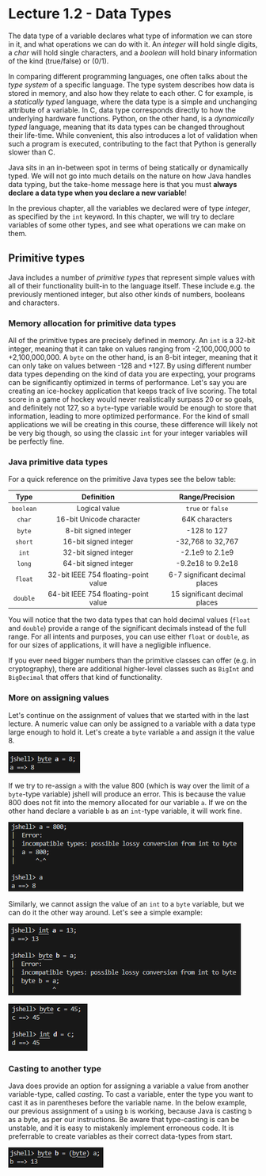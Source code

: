 # Lecture 1.2 - Data Types
The data type of a variable declares what type of information we can store in it, and what operations we can do with it. An <i>integer</i> will hold single digits, a <i>char</i> will hold single characters, and a <i>boolean</i> will hold binary information of the kind (true/false) or (0/1).

In comparing different programming languages, one often talks about the <i>type system</i> of a specific language. The type system describes how data is stored in memory, and also how they relate to each other. C for example, is a <i>statically typed</i> language, where the data type is a simple and unchanging attribute of a variable. In C, data type corresponds directly to how the underlying hardware functions. Python, on the other hand, is a <i>dynamically typed</i> language, meaning that its data types can be changed throughout their life-time. While convenient, this also introduces a lot of validation when such a program is executed, contributing to the fact that Python is generally slower than C.

Java sits in an in-between spot in terms of being statically or dynamically typed. We will not go into much details on the nature on how Java handles data typing, but the take-home message here is that you must <b>always declare a data type when you declare a new variable</b>!

In the previous chapter, all the variables we declared were of type <i>integer</i>, as specified by the `int` keyword. In this chapter, we will try to declare variables of some other types, and see what operations we can make on them.

## Primitive types
Java includes a number of <i>primitive types</i> that represent simple values with all of their functionality built-in to the language itself. These include e.g. the previously mentioned integer, but also other kinds of numbers, booleans and characters. 

### Memory allocation for primitive data types
All of the primitive types are precisely defined in memory. An `int` is a 32-bit integer, meaning that it can take on values ranging from -2,100,000,000 to +2,100,000,000. A `byte` on the other hand, is an 8-bit integer, meaning that it can only take on values between -128 and +127. By using different number data types depending on the kind of data you are expecting, your programs can be significantly optimized in terms of performance. Let's say you are creating an ice-hockey application that keeps track of live scoring. The total score in a game of hockey would never realistically surpass 20 or so goals, and definitely not 127, so a `byte`-type variable would be enough to store that information, leading to more optimized performance. For the kind of small applications we will be creating in this course, these difference will likely not be very big though, so using the classic `int` for your integer variables will be perfectly fine.

### Java primitive data types
For a quick reference on the primitive Java types see the below table:

| Type |     Definition     |          Range/Precision     |     
| :---: | :----------------------: | :----------------------: | 
|  `boolean`   |        Logical value        | `true` or `false` | 
|  `char`  | 16-bit Unicode character | 64K characters | 
|  `byte`   | 8-bit signed integer | -128 to 127 | 
|  `short`   | 16-bit signed integer | -32,768 to 32,767 | 
|  `int`   | 32-bit signed integer | -2.1e9 to 2.1e9 | 
|  `long`   | 64-bit signed integer | -9.2e18 to 9.2e18 | 
|  `float`   | 32-bit IEEE 754 floating-point value | 6-7 significant decimal places | 
|  `double`   | 64-bit IEEE 754 floating-point value | 15 significant decimal places | 

You will notice that the two data types that can hold decimal values (`float` and `double`) provide a range of the significant decimals instead of the full range. For all intents and purposes, you can use either `float` or `double`, as for our sizes of applications, it will have a negligible influence.

If you ever need bigger numbers than the primitive classes can offer (e.g. in cryptography), there are additional higher-level classes such as `BigInt` and `BigDecimal` that offers that kind of functionality.

### More on assigning values
Let's continue on the assignment of values that we started with in the last lecture. A numeric value can only be assigned to a variable with a data type large enough to hold it. Let's create a `byte` variable `a` and assign it the value 8.

![byte1](/assets/lecture_1/byte1.png)

If we try to re-assign `a` with the value 800 (which is way over the limit of a `byte`-type variable) jshell will produce an error. This is because the value 800 does not fit into the memory allocated for our variable `a`. If we on the other hand declare a variable `b` as an `int`-type variable, it will work fine.

![byte2](/assets/lecture_1/byte2.png)

Similarly, we cannot assign the value of an `int` to a `byte` variable, but we can do it the other way around. Let's see a simple example:

![int_to_byte](/assets/lecture_1/int_to_byte.png)

![byte_to_int](/assets/lecture_1/byte_to_int.png)

### Casting to another type
Java does provide an option for assigning a variable a value from another variable-type, called <i>casting</i>. To cast a variable, enter the type you want to cast it as in parentheses before the variable name. In the below example, our previous assignment of `a` using `b` is working, because Java is casting `b` as a byte, as per our instructions. Be aware that type-casting is can be unstable, and it is easy to mistakenly implement erroneous code. It is preferrable to create variables as their correct data-types from start.

![casting](/assets/lecture_1/casting.png)








